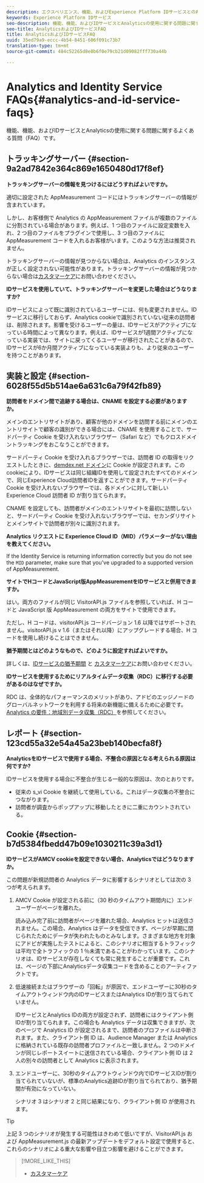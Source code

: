 ```yaml
---
description: エクスペリエンス、機能、およびExperience Platform IDサービスとのAnalyticsの使用に関する問題に関するよくある質問（FAQ）です。
keywords: Experience Platform IDサービス
seo-description: 機能、機能、およびIDサービスとAnalyticsの使用に関する問題に関するよくある質問（FAQ）です。
seo-title: AnalyticsおよびIDサービスFAQ
title: AnalyticsおよびIDサービスFAQ
uuid: 35ed79a9-eccc-4b54-8451-606f091c73b7
translation-type: tm+mt
source-git-commit: 484c52265d8e0b6f0e79cb21d09082fff730a44b

---
```



# Analytics and Identity Service FAQs{#analytics-and-id-service-faqs}

機能、機能、およびIDサービスとAnalyticsの使用に関する問題に関するよくある質問（FAQ）です。

## トラッキングサーバー {#section-9a2ad7842e364c869e1650480d17f8ef}

**トラッキングサーバーの情報を見つけるにはどうすればよいですか。**

適切に設定された AppMeasurement コードにはトラッキングサーバーの情報が含まれています。

しかし、お客様側で Analytics の AppMeasurement ファイルが複数のファイルに分割されている場合があります。例えば、1 つ目のファイルに設定変数を入れ、2 つ目のファイルをプラグインで使用し、3 つ目のファイルに AppMeasurement コードを入れるお客様がいます。このような方法は推奨されません。

トラッキングサーバーの情報が見つからない場合は、Analytics のインスタンスが正しく設定されない可能性があります。トラッキングサーバーの情報が見つからない場合は[カスタマーケア](https://helpx.adobe.com/marketing-cloud/contact-support.html)にお問い合わせください。

**IDサービスを使用していて、トラッキングサーバーを変更した場合はどうなりますか?**

IDサービスによって既に識別されているユーザーには、何も変更されません。IDサービスに移行しておらず、Analytics cookieで識別されていない従来の訪問者は、削除されます。影響を受けるユーザーの量は、IDサービスがアクティブになっている時間によって異なります。例えば、IDサービスが1週間アクティブになっている実装では、サイトに戻ってくるユーザーが移行されたことがあるので、IDサービスが6か月間アクティブになっている実装よりも、より従来のユーザーを持つことがあります。

## 実装と設定 {#section-6028f55d5b514ae6a631c6a79f42fb89}

**訪問者をドメイン間で追跡する場合は、CNAME を設定する必要がありますか。**

メインのエントリサイトがあり、顧客が他のドメインを訪問する前にメインのエントリサイトで顧客の識別ができる場合には、CNAME を使用することで、サードパーティ Cookie を受け入れないブラウザー（Safari など）でもクロスドメイントラッキングをおこなうことができます。

サードパーティ Cookie を受け入れるブラウザーでは、訪問者 ID の取得をリクエストしたときに、[demdex.net ドメイン](https://marketing.adobe.com/resources/help/en_US/aam/demdex-calls.html)に Cookie が設定されます。このcookieにより、IDサービスは同じ組織IDを使用して設定されたすべてのドメインで、同じExperience Cloud訪問者IDを返すことができます。サードパーティ Cookie を受け入れないブラウザーでは、各ドメインに対して新しい Experience Cloud 訪問者 ID が割り当てられます。

CNAME を設定しても、訪問者がメインのエントリサイトを最初に訪問しないと、サードパーティ Cookie を受け入れないブラウザーでは、セカンダリサイトとメインサイトで訪問者が別々に識別されます。

**Analytics リクエストに Experience Cloud ID（MID）パラメーターがない理由を教えてください。**

If the Identity Service is returning information correctly but you do not see the `MID` parameter, make sure that you&#39;ve upgraded to a supported version of AppMeasurement.

**サイトでHコードとJavaScript版AppMeasurementをIDサービスと併用できますか。**

はい。両方のファイルが同じ VisitorAPI.js ファイルを参照していれば、H コードと JavaScript 版 AppMeasurement の両方をサイトで使用できます。

ただし、H コードは、visitorAPI.js コードバージョン 1.6 以降ではサポートされません。visitorAPI.js v 1.6（またはそれ以降）にアップグレードする場合、H コードを使用し続けることはできません。

**猶予期間とはどのようなもので、どのように設定すればよいですか。**

詳しくは、[IDサービスの猶予期間](../reference/analytics-reference/grace-period.md) と [カスタマーケア](https://helpx.adobe.com/marketing-cloud/contact-support.html)にお問い合わせください。

**IDサービスを使用するためにリアルタイムデータ収集（RDC）に移行する必要があるのはなぜですか。**

RDC は、全体的なパフォーマンスのメリットがあり、アドビのエッジノードのグローバルネットワークを利用する将来の新機能に備えるために必要です。[Analytics の要件：地域別データ収集（RDC）](../reference/requirements.md#section-7d04bb013bc84a25bae3b148bc0ca25f)を参照してください。

## レポート {#section-123cd55a32e54a45a23beb140becfa8f}

**AnalyticsをIDサービスで使用する場合、不整合の原因となる考えられる原因は何ですか?**

IDサービスを使用する場合に不整合が生じる一般的な原因は、次のとおりです。

* 従来の s_vi Cookie を継続して使用している。これはデータ収集の不整合につながります。
* 訪問者が調査からポップアップに移動したときに二重にカウントされている。

## Cookie {#section-b7d5384fbedd47b09e1030211c39a3d1}

**IDサービスがAMCV cookieを設定できない場合、Analyticsではどうなりますか。**

この問題が新規訪問者の Analytics データに影響するシナリオとしては次の 3 つが考えられます。

1. AMCV Cookie が設定される前に（30 秒のタイムアウト期間内に）エンドユーザーがページを離れた。

   読み込み完了前に訪問者がページを離れた場合、Analytics ヒットは送信されません。この場合、Analytics はデータを受信できず、ページが早期に閉じられたためにデータが失われたものとみなします。さまざまな地方を対象にアドビが実施したテストによると、このシナリオに相当するトラフィックは平均で全トラフィックの 1 ％未満であることがわかっています。このシナリオは、IDサービスが存在しなくても常に発生することが重要です。これは、ページの下部にAnalyticsデータ収集コードを含めることのアーティファクトです。

1. 低速接続またはブラウザーの「回転」が原因で、エンドユーザーに30秒のタイムアウトウィンドウ内のIDサービスまたはAnalytics IDが割り当てられていません。

   IDサービスとAnalytics IDの両方が設定されず、訪問者にはクライアント側IDが割り当てられます。この場合も Analytics データは収集できますが、次のページで Analytics ID が設定されるまで、訪問者のプロファイルは中断されます。また、クライアント側 ID は、Audience Manager または Analytics に格納されている既存の訪問者プロファイルと一致しません。2 つのドメインが同じレポートスイートに送信されている場合、クライアント側 ID は 2 人の別々の訪問者として Analytics に表示されます。

1. エンドユーザーに、30秒のタイムアウトウィンドウ内でIDサービスIDが割り当てられていないが、標準のAnalytics追跡IDが割り当てられており、猶予期間が有効になっていない。

   シナリオ 3 はシナリオ 2 と同じ結果になり、クライアント側 ID が使用されます。

>[!TIP]
>
>上記 3 つのシナリオが発生する可能性はきわめて低いですが、VisitorAPI.js および AppMeasurement.js の最新アップデートをデフォルト設定で使用すると、これらのシナリオによる重大な影響や目立つ影響を避けることができます。

>[!MORE_LIKE_THIS]
>
>* [カスタマーケア](https://helpx.adobe.com/marketing-cloud/contact-support.html)

